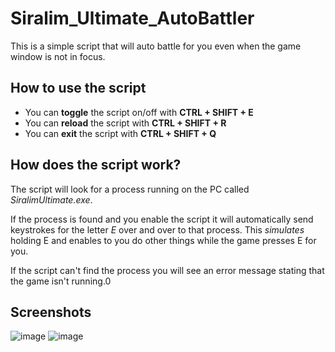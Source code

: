 # Siralim_Ultimate_AutoBattler
This is a simple script that will auto battle for you even when the game window is not in focus.

## How to use the script
- You can **toggle** the script on/off with **CTRL + SHIFT + E**
- You can **reload** the script with **CTRL + SHIFT + R**
- You can **exit** the script with **CTRL + SHIFT + Q**

## How does the script work?
The script will look for a process running on the PC called *SiralimUltimate.exe*.

If the process is found and you enable the script it will automatically send keystrokes for the letter *E* over and over to that process. This *simulates* holding E and enables to you do other things while the game presses E for you.

If the script can't find the process you will see an error message stating that the game isn't running.0

## Screenshots

![image](https://github.com/user-attachments/assets/e88d76b9-6128-4953-9ee1-0a9338b07adc)
![image](https://github.com/user-attachments/assets/24b32111-8094-4faa-8c50-0eea2503227c)
